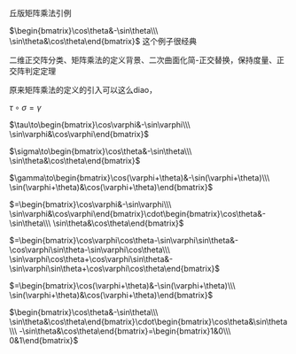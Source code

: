 丘版矩阵乘法引例  
  
$\begin{bmatrix}\cos\theta&-\sin\theta\\\ \sin\theta&\cos\theta\end{bmatrix}$ 这个例子很经典  
  
二维正交阵分类、矩阵乘法的定义背景、二次曲面化简-正交替换，保持度量、正交阵判定定理  
  
原来矩阵乘法的定义的引入可以这么diao，  
  
$\tau\circ\sigma=\gamma$  
  
$\tau\to\begin{bmatrix}\cos\varphi&-\sin\varphi\\\ \sin\varphi&\cos\varphi\end{bmatrix}$  
  
$\sigma\to\begin{bmatrix}\cos\theta&-\sin\theta\\\ \sin\theta&\cos\theta\end{bmatrix}$  
  
$\gamma\to\begin{bmatrix}\cos(\varphi+\theta)&-\sin(\varphi+\theta)\\\ \sin(\varphi+\theta)&\cos(\varphi+\theta)\end{bmatrix}$  
  
$=\begin{bmatrix}\cos\varphi&-\sin\varphi\\\ \sin\varphi&\cos\varphi\end{bmatrix}\cdot\begin{bmatrix}\cos\theta&-\sin\theta\\\ \sin\theta&\cos\theta\end{bmatrix}$  
  
$=\begin{bmatrix}\cos\varphi\cos\theta-\sin\varphi\sin\theta&-\cos\varphi\sin\theta-\sin\varphi\cos\theta\\\ \sin\varphi\cos\theta+\cos\varphi\sin\theta&-\sin\varphi\sin\theta+\cos\varphi\cos\theta\end{bmatrix}$  
  
$=\begin{bmatrix}\cos(\varphi+\theta)&-\sin(\varphi+\theta)\\\ \sin(\varphi+\theta)&\cos(\varphi+\theta)\end{bmatrix}$  
  
$\begin{bmatrix}\cos\theta&-\sin\theta\\\ \sin\theta&\cos\theta\end{bmatrix}\cdot\begin{bmatrix}\cos\theta&\sin\theta\\\ -\sin\theta&\cos\theta\end{bmatrix}=\begin{bmatrix}1&0\\\ 0&1\end{bmatrix}$  
